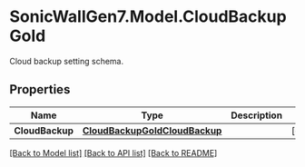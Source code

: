 # SonicWallGen7.Model.CloudBackupGold
Cloud backup setting schema.

## Properties

Name | Type | Description | Notes
------------ | ------------- | ------------- | -------------
**CloudBackup** | [**CloudBackupGoldCloudBackup**](CloudBackupGoldCloudBackup.md) |  | [optional] 

[[Back to Model list]](../README.md#documentation-for-models) [[Back to API list]](../README.md#documentation-for-api-endpoints) [[Back to README]](../README.md)

